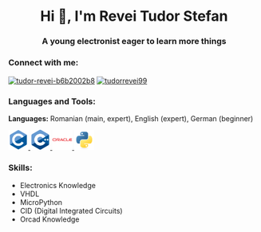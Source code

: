 <h1 align="center">Hi 👋, I'm Revei Tudor Stefan</h1>
<h3 align="center">A young electronist eager to learn more things</h3>

<h3 align="left">Connect with me:</h3>
<p align="left">
<a href="https://linkedin.com/in/tudor-revei-b6b2002b8" target="blank"><img align="center" src="https://raw.githubusercontent.com/rahuldkjain/github-profile-readme-generator/master/src/images/icons/Social/linked-in-alt.svg" alt="tudor-revei-b6b2002b8" height="30" width="40" /></a>
<a href="https://instagram.com/tudorrevei99" target="blank"><img align="center" src="https://raw.githubusercontent.com/rahuldkjain/github-profile-readme-generator/master/src/images/icons/Social/instagram.svg" alt="tudorrevei99" height="30" width="40" /></a>
</p>

<h3 align="left">Languages and Tools:</h3>
<p align="left">
  <strong>Languages:</strong> Romanian (main, expert), English (expert), German (beginner)
</p>
<p align="left">
  <a href="https://www.cprogramming.com/" target="_blank" rel="noreferrer"> 
    <img src="https://raw.githubusercontent.com/devicons/devicon/master/icons/c/c-original.svg" alt="c" width="40" height="40"/> 
  </a> 
  <a href="https://www.w3schools.com/cpp/" target="_blank" rel="noreferrer"> 
    <img src="https://raw.githubusercontent.com/devicons/devicon/master/icons/cplusplus/cplusplus-original.svg" alt="cplusplus" width="40" height="40"/> 
  </a> 
  <a href="https://www.oracle.com/" target="_blank" rel="noreferrer"> 
    <img src="https://raw.githubusercontent.com/devicons/devicon/master/icons/oracle/oracle-original.svg" alt="oracle" width="40" height="40"/> 
  </a> 
  <a href="https://www.python.org" target="_blank" rel="noreferrer"> 
    <img src="https://raw.githubusercontent.com/devicons/devicon/master/icons/python/python-original.svg" alt="python" width="40" height="40"/> 
  </a>
</p>

<h3 align="left">Skills:</h3>
<ul>
  <li>Electronics Knowledge</li>
  <li>VHDL</li>
  <li>MicroPython</li>
  <li>CID (Digital Integrated Circuits)</li>
  <li>Orcad Knowledge</li>
</ul>
